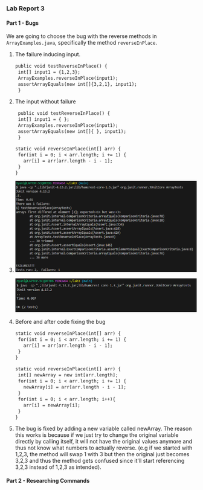 ### Lab Report 3 
#### Part 1 - Bugs
We are going to choose the bug with the reverse methods in `ArrayExamples.java`, specifically the method `reverseInPlace`.

1. The failure inducing input. 
   ```
   public void testReverseInPlace() {
    int[] input1 = {1,2,3};
    ArrayExamples.reverseInPlace(input1);
    assertArrayEquals(new int[]{3,2,1}, input1);
	}
   ```
2. The input without failure
   ```
	public void testReverseInPlace() {
    int[] input1 = { };
    ArrayExamples.reverseInPlace(input1);
    assertArrayEquals(new int[]{ }, input1);
	}
   ```
   ```
   static void reverseInPlace(int[] arr) {
    for(int i = 0; i < arr.length; i += 1) {
      arr[i] = arr[arr.length - i - 1];
    }
   }
   ```
3. ![Image](Fail.png)

   ![Image](Success.png)
4. Before and after code fixing the bug
   ```
   static void reverseInPlace(int[] arr) {
    for(int i = 0; i < arr.length; i += 1) {
      arr[i] = arr[arr.length - i - 1];
    }
   }
   ```
   ```
   static void reverseInPlace(int[] arr) {
    int[] newArray = new int[arr.length];
    for(int i = 0; i < arr.length; i += 1) {
      newArray[i] = arr[arr.length - i - 1];
    }
    for(int i = 0; i < arr.length; i++){
      arr[i] = newArray[i];
    }
   }
   ```   
5. The bug is fixed by adding a new variable called newArray. The reason this works is because if we just try to change the original variable directly by calling itself, it will not have the original values anymore and thus not know what numbers to actually reverse. (e.g if we started with 1,2,3, the method will swap 1 with 3 but then the original just becomes 3,2,3 and thus the method gets confused since it'll start referencing 3,2,3 instead of 1,2,3 as intended). 

#### Part 2 - Researching Commands
